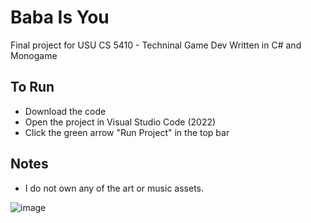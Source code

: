 # Baba Is You

Final project for USU CS 5410 - Techninal Game Dev
Written in C# and Monogame

## To Run
- Download the code
- Open the project in Visual Studio Code (2022)
- Click the green arrow "Run Project" in the top bar

## Notes
- I do not own any of the art or music assets.


![image](https://github.com/mpt777/BabaIsYou/assets/70606376/e5325945-1934-4050-bd2c-89f3bde2592d)
